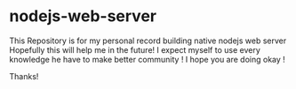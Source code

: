 # nodejs-web-server

This Repository is for my personal record building native nodejs web server
Hopefully this will help me in the future!
I expect myself to use every knowledge he have to make better community !
I hope you are doing okay !

Thanks!